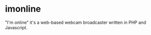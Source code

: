 imonline
========

"I'm online" it's a web-based webcam broadcaster written in PHP and Javascript.

 

